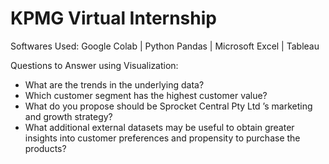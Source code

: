 # KPMG Virtual Internship
Softwares Used: Google Colab | Python Pandas | Microsoft Excel | Tableau

Questions to Answer using Visualization:
- What are the trends in the underlying data?
- Which customer segment has the highest customer value?
- What do you propose should be Sprocket Central Pty Ltd ’s marketing and growth strategy?
- What additional external datasets may be useful to obtain greater insights into customer preferences and propensity to purchase the products?
